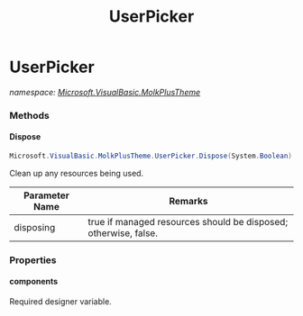 ﻿---
title: UserPicker
---

# UserPicker
_namespace: [Microsoft.VisualBasic.MolkPlusTheme](N-Microsoft.VisualBasic.MolkPlusTheme.html)_



### Methods

#### Dispose
```csharp
Microsoft.VisualBasic.MolkPlusTheme.UserPicker.Dispose(System.Boolean)
```
Clean up any resources being used.

|Parameter Name|Remarks|
|--------------|-------|
|disposing|true if managed resources should be disposed; otherwise, false.|




### Properties

#### components
Required designer variable.

